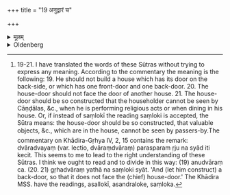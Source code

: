 +++
title = "19 अनुद्वारं च"

+++

<details><summary>मूलम्</summary>

अनुद्वारं च १९
</details>

<details><summary>Oldenberg</summary>

19. [^2]  And a back-door.


[^2]:  19-21. I have translated the words of these Sūtras without trying to express any meaning. According to the commentary the meaning is the following: 19. He should not build a house which has its door on the back-side, or which has one front-door and one back-door. 20. The house-door should not face the door of another house. 21. The house-door should be so constructed that the householder cannot be seen by Cāṇḍālas, &c., when he is performing religious acts or when dining in his house. Or, if instead of saṃlokī the reading saṃloki is accepted, the Sūtra means: the house-door should be so constructed, that valuable objects, &c., which are in the house, cannot be seen by passers-by.The commentary on Khādira-Gṛhya IV, 2, 15 contains the remark: dvāradvayaṃ (var. lectio, dvāraṃdvāraṃ) parasparam ṛju na syād iti kecit. This seems to me to lead to the right understanding of these Sūtras. I think we ought to read and to divide in this way: (19) anudvāraṃ ca. (20. 21) gṛhadvāraṃ yathā na saṃloki syāt. 'And (let him construct) a back-door, so that it does not face the (chief) house-door.' The Khādira MSS. have the readings, asallokī, asandraloke, saṃloka.
</details>
